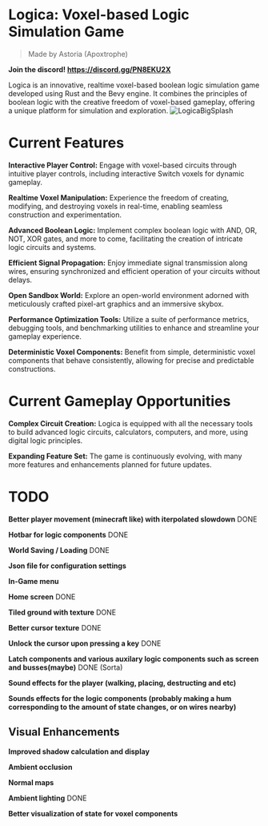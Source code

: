 # Logica: Voxel-based Logic Simulation Game
> Made by Astoria (Apoxtrophe)

**Join the discord!
https://discord.gg/PN8EKU2X**

Logica is an innovative, realtime voxel-based boolean logic simulation game developed using Rust and the Bevy engine. It combines the principles of boolean logic with the creative freedom of voxel-based gameplay, offering a unique platform for simulation and exploration.
![LogicaBigSplash](https://github.com/Apoxtrophe/aster_voxels/assets/23144326/1fc4317a-eb29-4fb8-99dd-83c1b0399e20)

# Current Features
**Interactive Player Control:** Engage with voxel-based circuits through intuitive player controls, including interactive Switch voxels for dynamic gameplay.

**Realtime Voxel Manipulation:** Experience the freedom of creating, modifying, and destroying voxels in real-time, enabling seamless construction and experimentation.

**Advanced Boolean Logic:**  Implement complex boolean logic with AND, OR, NOT, XOR gates, and more to come, facilitating the creation of intricate logic circuits and systems.

**Efficient Signal Propagation:** Enjoy immediate signal transmission along wires, ensuring synchronized and efficient operation of your circuits without delays.

**Open Sandbox World:** Explore an open-world environment adorned with meticulously crafted pixel-art graphics and an immersive skybox.

**Performance Optimization Tools:** Utilize a suite of performance metrics, debugging tools, and benchmarking utilities to enhance and streamline your gameplay experience.

**Deterministic Voxel Components:** Benefit from simple, deterministic voxel components that behave consistently, allowing for precise and predictable constructions.

# Current Gameplay Opportunities

**Complex Circuit Creation:** Logica is equipped with all the necessary tools to build advanced logic circuits, calculators, computers, and more, using digital logic principles.

**Expanding Feature Set:** The game is continuously evolving, with many more features and enhancements planned for future updates.






# TODO
**Better player movement (minecraft like) with iterpolated slowdown** DONE

**Hotbar for logic components** DONE

**World Saving / Loading** DONE

**Json file for configuration settings**

**In-Game menu**

**Home screen** DONE

**Tiled ground with texture** DONE

**Better cursor texture** DONE

**Unlock the cursor upon pressing a key** DONE

**Latch components and various auxilary logic components such as screen and busses(maybe)** DONE (Sorta)

**Sound effects for the player (walking, placing, destructing and etc)**

**Sounds effects for the logic components (probably making a hum corresponding to the amount of state changes, or on wires nearby)**

## Visual Enhancements
  **Improved shadow calculation and display**
  
  **Ambient occlusion**
  
  **Normal maps**
  
  **Ambient lighting** DONE

  **Better visualization of state for voxel components**
